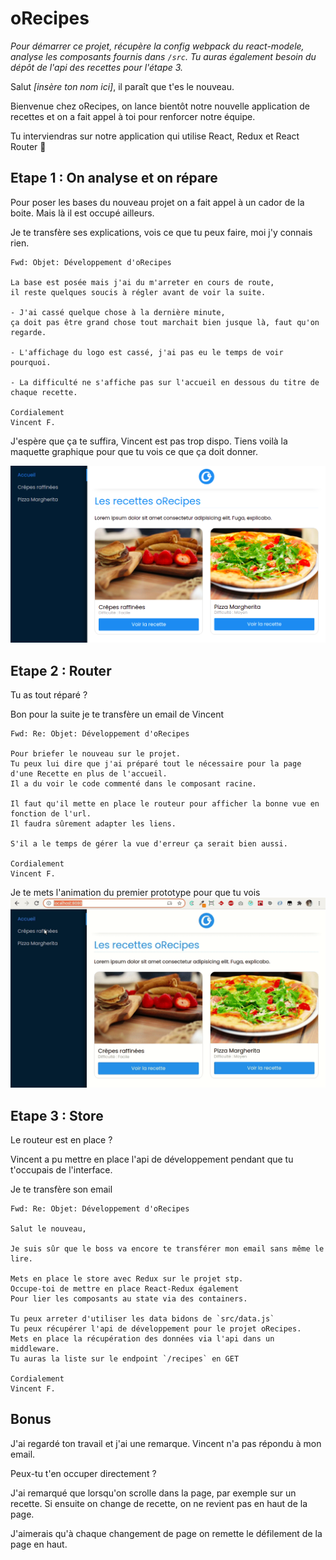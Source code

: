 # oRecipes

_Pour démarrer ce projet, récupère la config webpack du react-modele, analyse les composants fournis dans `/src`. Tu auras également besoin du dépôt de l'api des recettes pour l'étape 3._

Salut _[insère ton nom ici]_, il paraît que t'es le nouveau.

Bienvenue chez oRecipes, on lance bientôt notre nouvelle application de recettes et on a fait appel à toi pour renforcer notre équipe.

Tu interviendras sur notre application qui utilise React, Redux et React Router :tada:

## Etape 1 : On analyse et on répare

Pour poser les bases du nouveau projet on a fait appel à un cador de la boite. Mais là il est occupé ailleurs.

Je te transfère ses explications, vois ce que tu peux faire, moi j'y connais rien.

```
Fwd: Objet: Développement d'oRecipes

La base est posée mais j'ai du m'arreter en cours de route, 
il reste quelques soucis à régler avant de voir la suite.

- J'ai cassé quelque chose à la dernière minute, 
ça doit pas être grand chose tout marchait bien jusque là, faut qu'on regarde.

- L'affichage du logo est cassé, j'ai pas eu le temps de voir pourquoi.

- La difficulté ne s'affiche pas sur l'accueil en dessous du titre de chaque recette.

Cordialement
Vincent F.
```

J'espère que ça te suffira, Vincent est pas trop dispo. Tiens voilà la maquette graphique pour que tu vois ce que ça doit donner.

!['résultat'](./resultat.png)

## Etape 2 : Router

Tu as tout réparé ?

Bon pour la suite je te transfère un email de Vincent

```
Fwd: Re: Objet: Développement d'oRecipes

Pour briefer le nouveau sur le projet. 
Tu peux lui dire que j'ai préparé tout le nécessaire pour la page d'une Recette en plus de l'accueil.
Il a du voir le code commenté dans le composant racine.

Il faut qu'il mette en place le routeur pour afficher la bonne vue en fonction de l'url. 
Il faudra sûrement adapter les liens.

S'il a le temps de gérer la vue d'erreur ça serait bien aussi.

Cordialement
Vincent F.
```

Je te mets l'animation du premier prototype pour que tu vois
!['résultat'](./resultat.gif)

## Etape 3 : Store

Le routeur est en place ?

Vincent a pu mettre en place l'api de développement pendant que tu t'occupais de l'interface.

Je te transfère son email

```
Fwd: Re: Objet: Développement d'oRecipes

Salut le nouveau,

Je suis sûr que le boss va encore te transférer mon email sans même le lire.

Mets en place le store avec Redux sur le projet stp.
Occupe-toi de mettre en place React-Redux également 
Pour lier les composants au state via des containers.

Tu peux arreter d'utiliser les data bidons de `src/data.js`
Tu peux récupérer l'api de développement pour le projet oRecipes.
Mets en place la récupération des données via l'api dans un middleware.
Tu auras la liste sur le endpoint `/recipes` en GET

Cordialement
Vincent F.
```

## Bonus

J'ai regardé ton travail et j'ai une remarque. Vincent n'a pas répondu à mon email.

Peux-tu t'en occuper directement ?

J'ai remarqué que lorsqu'on scrolle dans la page, par exemple sur un recette. Si ensuite on change de recette, on ne revient pas en haut de la page.

J'aimerais qu'à chaque changement de page on remette le défilement de la page en haut.
